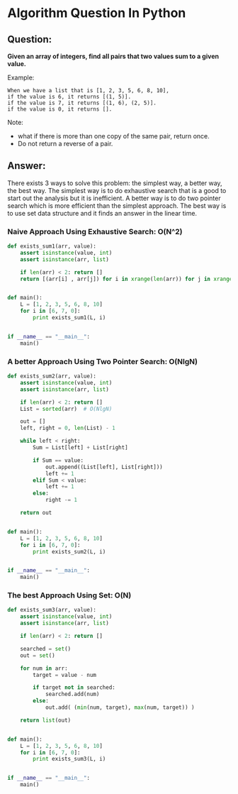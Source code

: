 Algorithm Question In Python
============================

## Question:

**Given an array of integers, find all pairs that two values sum to a given value.**

Example:
```
When we have a list that is [1, 2, 3, 5, 6, 8, 10],
if the value is 6, it returns [(1, 5)].
if the value is 7, it returns [(1, 6), (2, 5)].
if the value is 0, it returns [].
```

Note:
- what if there is more than one copy of the same pair, return once.
- Do not return a reverse of a pair.


## Answer:

There exists 3 ways to solve this problem: the simplest way, a better way, the best way.
The simplest way is to do exhaustive search that is a good to start out the analysis but it is inefficient.
A better way is to do two pointer search which is more efficient than the simplest approach.
The best way is to use set data structure and it finds an answer in the linear time.


### Naive Approach Using Exhaustive Search: O(N^2)

```python
def exists_sum1(arr, value):
    assert isinstance(value, int)
    assert isinstance(arr, list)

    if len(arr) < 2: return []
    return [(arr[i] , arr[j]) for i in xrange(len(arr)) for j in xrange(i+1, len(arr)-1) if arr[i] + arr[j] == value]


def main():
    L = [1, 2, 3, 5, 6, 8, 10]
    for i in [6, 7, 0]:
        print exists_sum1(L, i)


if __name__ == "__main__":
    main()
```


### A better Approach Using Two Pointer Search: O(NlgN)

```python
def exists_sum2(arr, value):
    assert isinstance(value, int)
    assert isinstance(arr, list)

    if len(arr) < 2: return []
    List = sorted(arr)  # O(NlgN)

    out = []
    left, right = 0, len(List) - 1

    while left < right:
        Sum = List[left] + List[right]

        if Sum == value:
            out.append((List[left], List[right]))
            left += 1
        elif Sum < value:
            left += 1
        else:
            right -= 1

    return out


def main():
    L = [1, 2, 3, 5, 6, 8, 10]
    for i in [6, 7, 0]:
        print exists_sum2(L, i)


if __name__ == "__main__":
    main()
```


### The best Approach Using Set: O(N)

```python
def exists_sum3(arr, value):
    assert isinstance(value, int)
    assert isinstance(arr, list)

    if len(arr) < 2: return []

    searched = set()
    out = set()

    for num in arr:
        target = value - num

        if target not in searched:
            searched.add(num)
        else:
            out.add( (min(num, target), max(num, target)) )

    return list(out)


def main():
    L = [1, 2, 3, 5, 6, 8, 10]
    for i in [6, 7, 0]:
        print exists_sum3(L, i)


if __name__ == "__main__":
    main()
```
